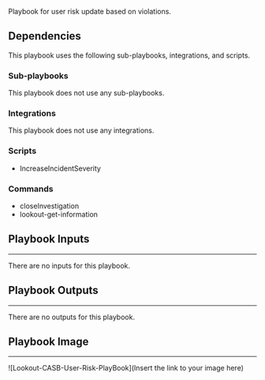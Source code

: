 Playbook for user risk update based on violations.

## Dependencies
This playbook uses the following sub-playbooks, integrations, and scripts.

### Sub-playbooks
This playbook does not use any sub-playbooks.

### Integrations
This playbook does not use any integrations.

### Scripts
* IncreaseIncidentSeverity

### Commands
* closeInvestigation
* lookout-get-information

## Playbook Inputs
---
There are no inputs for this playbook.

## Playbook Outputs
---
There are no outputs for this playbook.

## Playbook Image
---
![Lookout-CASB-User-Risk-PlayBook](Insert the link to your image here)